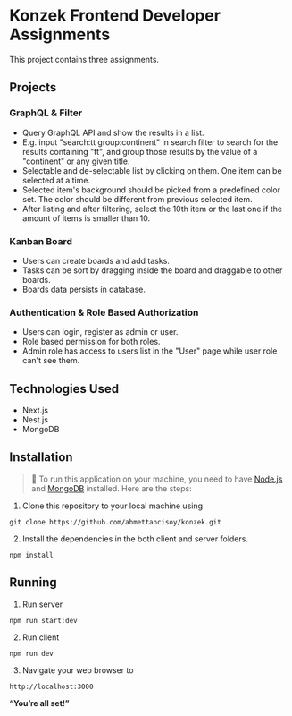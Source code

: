 # Konzek Frontend Developer Assignments

This project contains three assignments.

## Projects

### GraphQL & Filter

- Query GraphQL API and show the results in a list.
- E.g. input "search:tt group:continent" in search filter to search for the results containing "tt", and group those results by the value of a "continent" or any given title.
- Selectable and de-selectable list by clicking on them. One item can be selected at a time.
- Selected item's background should be picked from a predefined color set. The color should be different from previous selected item.
- After listing and after filtering, select the 10th item or the last one if the amount of items is smaller than 10.

### Kanban Board

- Users can create boards and add tasks.
- Tasks can be sort by dragging inside the board and draggable to other boards.
- Boards data persists in database.

### Authentication & Role Based Authorization

- Users can login, register as admin or user.
- Role based permission for both roles.
- Admin role has access to users list in the "User" page while user role can't see them.

## Technologies Used

- Next.js
- Nest.js
- MongoDB

## Installation

> 🚧 To run this application on your machine, you need to have [Node.js](https://nodejs.org/en/) and [MongoDB](https://www.mongodb.com) installed. Here are the steps:

1. Clone this repository to your local machine using

```
git clone https://github.com/ahmettancisoy/konzek.git
```

2. Install the dependencies in the both client and server folders.

```
npm install
```

## Running

1. Run server

```
npm run start:dev
```

2. Run client

```
npm run dev
```

3. Navigate your web browser to

```
http://localhost:3000
```

<b>“You’re all set!”</b>
